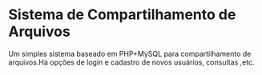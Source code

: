 # Sistema de Compartilhamento de Arquivos
 Um simples sistema baseado em PHP+MySQL para compartilhamento de arquivos.Há opções de login e cadastro de novos usuários, consultas ,etc.
